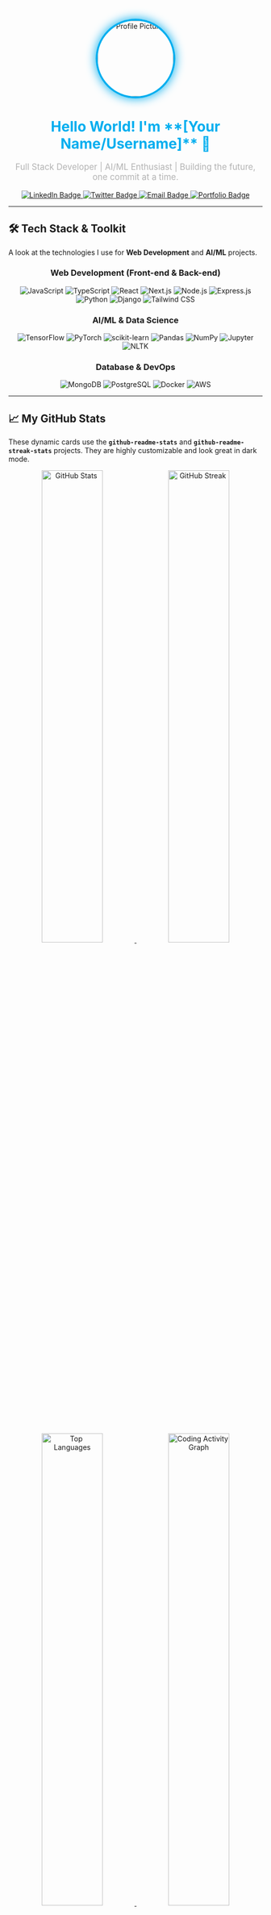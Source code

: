 <div align="center">
  <a href="https://github.com/YOUR_USERNAME" target="_blank">
    <img src="https://avatars.githubusercontent.com/u/YOUR_USER_ID?v=4" width="150" height="150" alt="Profile Picture" style="border-radius: 50%; border: 4px solid #00AEEF; box-shadow: 0 0 20px #00AEEF;">
  </a>
  <h1 style="color: #00AEEF;">Hello World! I'm **[Your Name/Username]** 🚀</h1>
  <p style="font-size: 1.2em; color: #B3B3B3;">
    Full Stack Developer | AI/ML Enthusiast | Building the future, one commit at a time.
  </p>
</div>

<div align="center">
  <a href="https://www.linkedin.com/in/YOUR_LINKEDIN/" target="_blank">
    <img src="https://img.shields.io/badge/LinkedIn-0077B5?style=for-the-badge&logo=linkedin&logoColor=white" alt="LinkedIn Badge">
  </a>
  <a href="https://twitter.com/YOUR_TWITTER" target="_blank">
    <img src="https://img.shields.io/badge/Twitter-1DA1F2?style=for-the-badge&logo=twitter&logoColor=white" alt="Twitter Badge">
  </a>
  <a href="mailto:YOUR_EMAIL@example.com">
    <img src="https://img.shields.io/badge/Email-D14836?style=for-the-badge&logo=gmail&logoColor=white" alt="Email Badge">
  </a>
  <a href="https://YOUR_PORTFOLIO.com" target="_blank">
    <img src="https://img.shields.io/badge/Portfolio-FF5722?style=for-the-badge&logo=google-chrome&logoColor=white" alt="Portfolio Badge">
  </a>
</div>

---

## 🛠️ Tech Stack & Toolkit

A look at the technologies I use for **Web Development** and **AI/ML** projects.

<div align="center">
  <h3>Web Development (Front-end & Back-end)</h3>
  <p>
    <img src="https://img.shields.io/badge/JavaScript-F7DF1E?style=flat-square&logo=javascript&logoColor=black" alt="JavaScript">
    <img src="https://img.shields.io/badge/TypeScript-3178C6?style=flat-square&logo=typescript&logoColor=white" alt="TypeScript">
    <img src="https://img.shields.io/badge/React-61DAFB?style=flat-square&logo=react&logoColor=black" alt="React">
    <img src="https://img.shields.io/badge/Next.js-000000?style=flat-square&logo=nextdotjs&logoColor=white" alt="Next.js">
    <img src="https://img.shields.io/badge/Node.js-339933?style=flat-square&logo=nodedotjs&logoColor=white" alt="Node.js">
    <img src="https://img.shields.io/badge/Express.js-000000?style=flat-square&logo=express&logoColor=white" alt="Express.js">
    <img src="https://img.shields.io/badge/Python-3776AB?style=flat-square&logo=python&logoColor=white" alt="Python">
    <img src="https://img.shields.io/badge/Django-092E20?style=flat-square&logo=django&logoColor=white" alt="Django">
    <img src="https://img.shields.io/badge/Tailwind_CSS-06B6D4?style=flat-square&logo=tailwindcss&logoColor=white" alt="Tailwind CSS">
  </p>
  
  <h3>AI/ML & Data Science</h3>
  <p>
    <img src="https://img.shields.io/badge/TensorFlow-FF6F00?style=flat-square&logo=tensorflow&logoColor=white" alt="TensorFlow">
    <img src="https://img.shields.io/badge/PyTorch-EE4C2C?style=flat-square&logo=pytorch&logoColor=white" alt="PyTorch">
    <img src="https://img.shields.io/badge/scikit--learn-F7931E?style=flat-square&logo=scikit-learn&logoColor=white" alt="scikit-learn">
    <img src="https://img.shields.io/badge/Pandas-150458?style=flat-square&logo=pandas&logoColor=white" alt="Pandas">
    <img src="https://img.shields.io/badge/NumPy-013243?style=flat-square&logo=numpy&logoColor=white" alt="NumPy">
    <img src="https://img.shields.io/badge/Jupyter-F37626?style=flat-square&logo=jupyter&logoColor=white" alt="Jupyter">
    <img src="https://img.shields.io/badge/NLTK-2D2D2D?style=flat-square&logo=nltk&logoColor=white" alt="NLTK">
  </p>

  <h3>Database & DevOps</h3>
  <p>
    <img src="https://img.shields.io/badge/MongoDB-47A248?style=flat-square&logo=mongodb&logoColor=white" alt="MongoDB">
    <img src="https://img.shields.io/badge/PostgreSQL-316192?style=flat-square&logo=postgresql&logoColor=white" alt="PostgreSQL">
    <img src="https://img.shields.io/badge/Docker-2496ED?style=flat-square&logo=docker&logoColor=white" alt="Docker">
    <img src="https://img.shields.io/badge/AWS-232F3E?style=flat-square&logo=amazon-aws&logoColor=white" alt="AWS">
  </p>
</div>

---

## 📈 My GitHub Stats

These dynamic cards use the **`github-readme-stats`** and **`github-readme-streak-stats`** projects. They are highly customizable and look great in dark mode.

<div align="center">
  <a href="https://github.com/YOUR_USERNAME">
    <img src="https://github-readme-stats.vercel.app/api?username=YOUR_USERNAME&show_icons=true&theme=dark&include_all_commits=true&count_private=true&line_height=25&title_color=00AEEF&icon_color=00AEEF&text_color=B3B3B3&bg_color=1F222E" 
         alt="GitHub Stats" width="49%">
  </a>
  <a href="https://github.com/YOUR_USERNAME">
    <img src="https://github-readme-streak-stats.vercel.app/?user=YOUR_USERNAME&theme=dark&hide_border=false&date_format=M%20j%5B%2C%20Y%5D&fire=D85627&ring=00AEEF&side_main=00AEEF&side_sec=B3B3B3&stroke=00AEEF&currStreakLabel=00AEEF&title_color=00AEEF&icon_color=00AEEF&text_color=B3B3B3&bg_color=1F222E" 
         alt="GitHub Streak" width="49%">
  </a>
  
  <br/>
  
  <a href="https://github.com/YOUR_USERNAME">
    <img src="https://github-readme-stats.vercel.app/api/top-langs/?username=YOUR_USERNAME&layout=compact&langs_count=10&theme=dark&title_color=00AEEF&icon_color=00AEEF&text_color=B3B3B3&bg_color=1F222E&hide=html,css" 
         alt="Top Languages" width="49%">
  </a>
  <a href="https://wakatime.com/@YOUR_WAKATIME_USERNAME">
    <img src="https://github-readme-activity-graph.vercel.app/graph?username=YOUR_USERNAME&theme=react-dark&title_color=00AEEF&line=00AEEF&point=00AEEF&area=true&color=B3B3B3&hide_border=true&bg_color=1F222E" 
         alt="Coding Activity Graph" width="49%">
  </a>
</div>

<br/>

---

## 💡 Latest Activity & Contributions

This uses the `github-readme-activity` action.

<div align="center">
  <img src="https://raw.githubusercontent.com/YOUR_USERNAME/YOUR_USERNAME/main/profile-header-image.svg" alt="Profile Header Image - Placeholder" style="width: 80%; border-radius: 10px; box-shadow: 0 4px 15px rgba(0, 174, 239, 0.5);">
  <p style="font-style: italic; color: #777;">(Replace this with a cool profile header image or a contribution/activity graph from a tool like **`github-readme-activity-graph`** or a manually updated image.)</p>
</div>

---

<div align="center">
  <p style="font-size: 0.9em; color: #777;">
    Visitors: <img src="https://komarev.com/ghpvc/?username=YOUR_USERNAME&style=flat-square&color=00AEEF" alt="Profile views">
  </p>
  <p style="color: #00AEEF;">
    *Always be learning.*
  </p>
</div>
